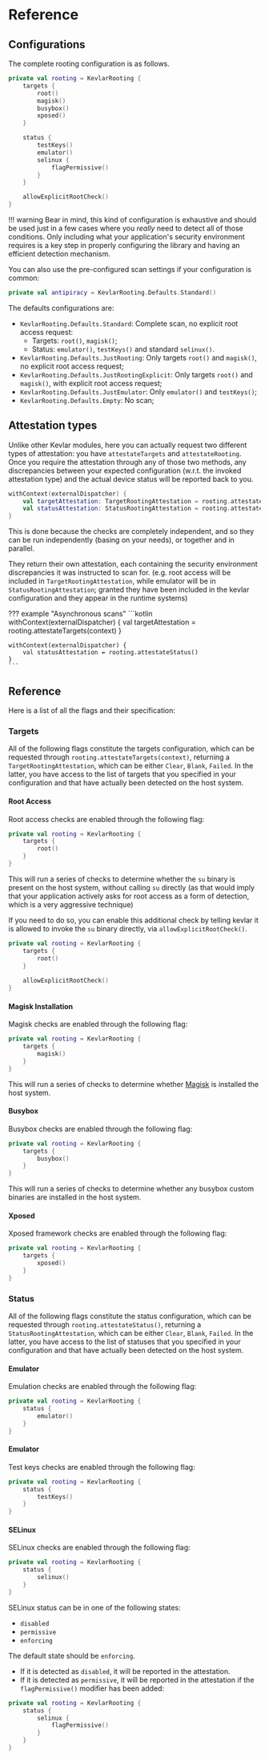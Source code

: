 # Reference

## Configurations

The complete rooting configuration is as follows.

```kotlin title="Complete Rooting settings"
private val rooting = KevlarRooting {
    targets {
        root()
        magisk()
        busybox()
        xposed()
    }

    status {
        testKeys()
        emulator()
        selinux {
            flagPermissive()
        }
    }

    allowExplicitRootCheck()
}
```

!!! warning
	Bear in mind, this kind of configuration is exhaustive and should be used just in a few cases where you *really* need to detect all of those conditions.
	Only including what your application's security environment requires is a key step in properly configuring the library and having an efficient detection mechanism.


You can also use the pre-configured scan settings if your configuration is common:

```kotlin title="Automatic settings"
private val antipiracy = KevlarRooting.Defaults.Standard()
```

The defaults configurations are:

- `KevlarRooting.Defaults.Standard`: Complete scan, no explicit root access request:
	- Targets: `root()`, `magisk()`;
	- Status: `emulator()`, `testKeys()` and standard `selinux()`.
- `KevlarRooting.Defaults.JustRooting`: Only targets `root()` and `magisk()`, no explicit root access request;
- `KevlarRooting.Defaults.JustRootingExplicit`: Only targets `root()` and `magisk()`, with explicit root access request;
- `KevlarRooting.Defaults.JustEmulator`: Only `emulator()` and `testKeys()`;
- `KevlarRooting.Defaults.Empty`: No scan;


## Attestation types

Unlike other Kevlar modules, here you can actually request two different types of attestation: you have `attestateTargets` and `attestateRooting`.
Once you require the attestation through any of those two methods, any discrepancies between your expected configuration (w.r.t. the invoked attestation type) and the actual device status will be reported back to you.

```kotlin
withContext(externalDispatcher) {
    val targetAttestation: TargetRootingAttestation = rooting.attestateTargets(context)
    val statusAttestation: StatusRootingAttestation = rooting.attestateStatus()
}
```

This is done because the checks are completely independent, and so they can be run independently (basing on your needs), or together and in parallel.

They return their own attestation, each containing the security environment discrepancies it was instructed to scan for. (e.g. root access will be included in `TargetRootingAttestation`, while emulator will be in `StatusRootingAttestation`; granted they have been included in the kevlar configuration and they appear in the runtime systems)

??? example "Asynchronous scans"
	```kotlin
	withContext(externalDispatcher) {
	    val targetAttestation = rooting.attestateTargets(context)
	}

	withContext(externalDispatcher) {
		val statusAttestation = rooting.attestateStatus()
	}
	```


## Reference
Here is a list of all the flags and their specification:

### Targets

All of the following flags constitute the targets configuration, which can be requested through `rooting.attestateTargets(context)`, returning a `TargetRootingAttestation`, which can be either `Clear`, `Blank`, `Failed`. In the latter, you have access to the list of targets that you specified in your configuration and that have actually been detected on the host system.

#### Root Access

Root access checks are enabled through the following flag:

```kotlin title="Complete Rooting settings" hl_lines="3"
private val rooting = KevlarRooting {
    targets {
        root()
    }
}
```

This will run a series of checks to determine whether the `su` binary is present on the host system, without calling `su` directly (as that would imply that your application actively asks for root access as a form of detection, which is a very aggressive technique)

If you need to do so, you can enable this additional check by telling kevlar it is allowed to invoke the `su` binary directly, via `allowExplicitRootCheck()`.

```kotlin title="Complete Rooting settings" hl_lines="6"
private val rooting = KevlarRooting {
    targets {
        root()
    }
	
    allowExplicitRootCheck()
}
```


#### Magisk Installation

Magisk checks are enabled through the following flag:

```kotlin title="Complete Rooting settings" hl_lines="3"
private val rooting = KevlarRooting {
    targets {
        magisk()
    }
}
```

This will run a series of checks to determine whether [Magisk](https://github.com/topjohnwu/Magisk) is installed the host system.



#### Busybox

Busybox checks are enabled through the following flag:

```kotlin title="Complete Rooting settings" hl_lines="3"
private val rooting = KevlarRooting {
    targets {
        busybox()
    }
}
```

This will run a series of checks to determine whether any busybox custom binaries are installed in the host system.



#### Xposed

Xposed framework checks are enabled through the following flag:

```kotlin title="Complete Rooting settings" hl_lines="3"
private val rooting = KevlarRooting {
    targets {
        xposed()
    }
}
```


### Status

All of the following flags constitute the status configuration, which can be requested through `rooting.attestateStatus()`, returning a `StatusRootingAttestation`, which can be either `Clear`, `Blank`, `Failed`. In the latter, you have access to the list of statuses that you specified in your configuration and that have actually been detected on the host system.

#### Emulator

Emulation checks are enabled through the following flag:

```kotlin title="Complete Rooting settings" hl_lines="3"
private val rooting = KevlarRooting {
    status {
        emulator()
    }
}
```


#### Emulator

Test keys checks are enabled through the following flag:

```kotlin title="Complete Rooting settings"  hl_lines="3"
private val rooting = KevlarRooting {
    status {
        testKeys()
    }
}
```







#### SELinux

SELinux checks are enabled through the following flag:

```kotlin title="Complete Rooting settings"  hl_lines="3"
private val rooting = KevlarRooting {
    status {
        selinux()
    }
}
```

SELinux status can be in one of the following states:
- `disabled`
- `permissive`
- `enforcing`

The default state should be `enforcing`.

- If it is detected as `disabled`, it will be reported in the attestation.
- If it is detected as `permissive`, it will be reported in the attestation if the `flagPermissive()` modifier has been added:


```kotlin title="Complete Rooting settings"  hl_lines="4"
private val rooting = KevlarRooting {
    status {
        selinux {
            flagPermissive()
        }
    }
}
```




